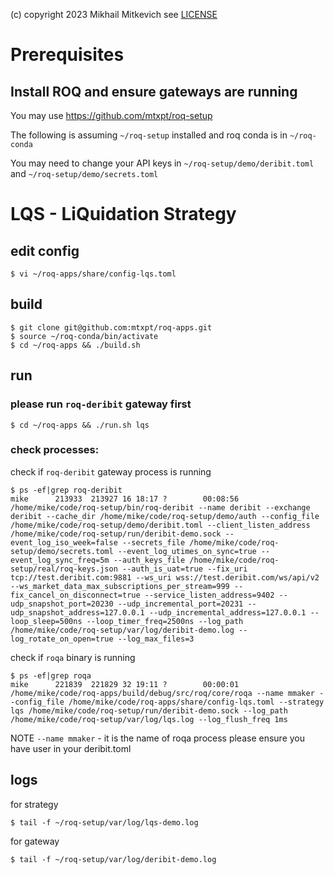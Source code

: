 (c) copyright 2023 Mikhail Mitkevich
see [LICENSE](./LICENSE)

# Prerequisites
## Install ROQ and ensure gateways are running
You may use https://github.com/mtxpt/roq-setup

The following is assuming `~/roq-setup` installed and roq conda is in `~/roq-conda`

You may need to change your API keys in `~/roq-setup/demo/deribit.toml` and `~/roq-setup/demo/secrets.toml`

# LQS - LiQuidation Strategy

## edit config
```
$ vi ~/roq-apps/share/config-lqs.toml
```

## build
```
$ git clone git@github.com:mtxpt/roq-apps.git
$ source ~/roq-conda/bin/activate
$ cd ~/roq-apps && ./build.sh
```

## run

### please run `roq-deribit` gateway first

```
$ cd ~/roq-apps && ./run.sh lqs
```

### check processes:

check if `roq-deribit` gateway process is running

```
$ ps -ef|grep roq-deribit
mike      213933  213927 16 18:17 ?        00:08:56 /home/mike/code/roq-setup/bin/roq-deribit --name deribit --exchange deribit --cache_dir /home/mike/code/roq-setup/demo/auth --config_file /home/mike/code/roq-setup/demo/deribit.toml --client_listen_address /home/mike/code/roq-setup/run/deribit-demo.sock --event_log_iso_week=false --secrets_file /home/mike/code/roq-setup/demo/secrets.toml --event_log_utimes_on_sync=true --event_log_sync_freq=5m --auth_keys_file /home/mike/code/roq-setup/real/roq-keys.json --auth_is_uat=true --fix_uri tcp://test.deribit.com:9881 --ws_uri wss://test.deribit.com/ws/api/v2 --ws_market_data_max_subscriptions_per_stream=999 --fix_cancel_on_disconnect=true --service_listen_address=9402 --udp_snapshot_port=20230 --udp_incremental_port=20231 --udp_snapshot_address=127.0.0.1 --udp_incremental_address=127.0.0.1 --loop_sleep=500ns --loop_timer_freq=2500ns --log_path /home/mike/code/roq-setup/var/log/deribit-demo.log --log_rotate_on_open=true --log_max_files=3
```

check if `roqa` binary is running 
```
$ ps -ef|grep roqa
mike      221839  221829 32 19:11 ?        00:00:01 /home/mike/code/roq-apps/build/debug/src/roq/core/roqa --name mmaker --config_file /home/mike/code/roq-apps/share/config-lqs.toml --strategy lqs /home/mike/code/roq-setup/run/deribit-demo.sock --log_path /home/mike/code/roq-setup/var/log/lqs.log --log_flush_freq 1ms
```

NOTE `--name mmaker` - it is the name of roqa process please ensure you have user in your deribit.toml

## logs

for strategy
```
$ tail -f ~/roq-setup/var/log/lqs-demo.log
```

for gateway 
```
$ tail -f ~/roq-setup/var/log/deribit-demo.log
```
